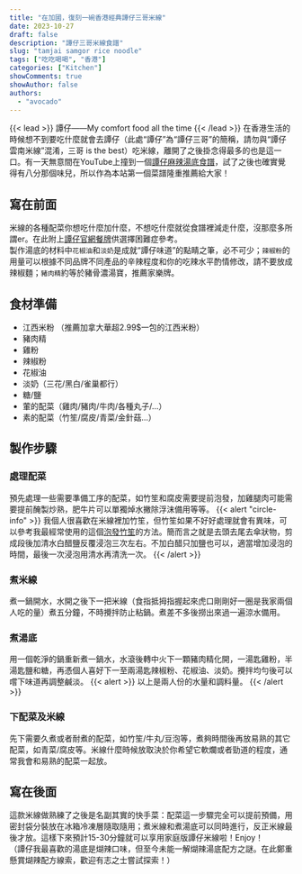 ```yaml
---
title: "在加國，復刻一碗香港經典譚仔三哥米線"
date: 2023-10-27
draft: false
description: "譚仔三哥米線食譜"
slug: "tamjai samgor rice noodle"
tags: ["吃吃喝喝", "香港"]
categories: ["Kitchen"]
showComments: true
showAuthor: false
authors:
  - "avocado"
---
```

{{< lead >}}
譚仔——My comfort food all the time
{{< /lead >}}
在香港生活的時候想不到要吃什麼就會去譚仔（此處“譚仔”為“譚仔三哥”的簡稱，請勿與“譚仔雲南米線”混淆，三哥 is the best）吃米線，離開了之後掛念得最多的也是這一口。有一天無意間在YouTube上撞到一個[譚仔麻辣湯底食譜](https://www.youtube.com/watch?v=MaDPkE3R6tA)，試了之後也確實覺得有八分那個味兒，所以作為本站第一個菜譜隆重推薦給大家！
## 寫在前面
米線的各種配菜你想吃什麼加什麼，不想吃什麼就從食譜裡減走什麼，沒那麼多所謂er。在此附上[譚仔官網餐牌](https://www.tjsamgor.com/hk/menu/)供選擇困難症參考。<br>
製作湯底的材料中`花椒油`和`淡奶`是成就“譚仔味道”的點睛之筆，必不可少；`辣椒粉`的用量可以根據不同品牌不同產品的辛辣程度和你的吃辣水平酌情修改，請不要放成辣椒麵；`豬肉精`約等於豬骨濃湯寶，推薦家樂牌。
## 食材準備
- 江西米粉 （推薦加拿大華超2.99$一包的江西米粉）
- 豬肉精
- 雞粉
- 辣椒粉
- 花椒油
- 淡奶（三花/黑白/雀巢都行）
- 糖/鹽
- 葷的配菜（雞肉/豬肉/牛肉/各種丸子/...）
- 素的配菜（竹笙/腐皮/青菜/金針菇...）
## 製作步驟
### 處理配菜
預先處理一些需要準備工序的配菜，如竹笙和腐皮需要提前泡發，加雞腿肉可能需要提前醃製炒熟，肥牛片可以單獨焯水撇除浮沫備用等等。
{{< alert "circle-info" >}}
我個人很喜歡在米線裡加竹笙，但竹笙如果不好好處理就會有異味，可以參考我最經常使用的這個[泡發竹笙](https://www.xiachufang.com/recipe/103848206/)的方法。簡而言之就是去頭去尾去傘狀物，剪成段後加清水白醋鹽反覆浸泡三次左右。不加白醋只加鹽也可以，適當增加浸泡的時間，最後一次浸泡用清水再清洗一次。
{{< /alert >}}
### 煮米線
煮一鍋開水，水開之後下一把米線（食指抵拇指握起來虎口剛剛好一圈是我家兩個人吃的量）煮五分鐘，不時攪拌防止粘鍋。煮差不多後撈出來過一遍涼水備用。
### 煮湯底
用一個乾淨的鍋重新煮一鍋水，水滾後轉中火下一顆豬肉精化開，一湯匙雞粉，半湯匙鹽和糖，再憑個人喜好下一至兩湯匙辣椒粉、花椒油、淡奶。攪拌均勻後可以嚐下味道再調整鹹淡。
{{< alert >}}
以上是兩人份的水量和調料量。
{{< /alert >}}
### 下配菜及米線
先下需要久煮或者耐煮的配菜，如竹笙/牛丸/豆泡等，煮夠時間後再放易熟的其它配菜，如青菜/腐皮等。米線什麼時候放取決於你希望它軟爛或者勁道的程度，通常我會和易熟的配菜一起放。
## 寫在後面
這款米線做熟練了之後是名副其實的快手菜：配菜這一步驟完全可以提前預備，用密封袋分裝放在冰箱冷凍層隨取隨用；煮米線和煮湯底可以同時進行，反正米線最後才放。這樣下來預計15-30分鐘就可以享用家庭版譚仔米線啦！Enjoy！
<br>
（譚仔我最喜歡的湯底是煳辣口味，但至今未能一解煳辣湯底配方之謎。在此鄭重懸賞煳辣配方線索，歡迎有志之士嘗試探索！）
